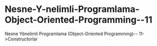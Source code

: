 # Nesne-Y-nelimli-Programlama-Object-Oriented-Programming--11
Nesne Yönelimli Programlama (Object-Oriented Programming)-- 11->Constructorlar

